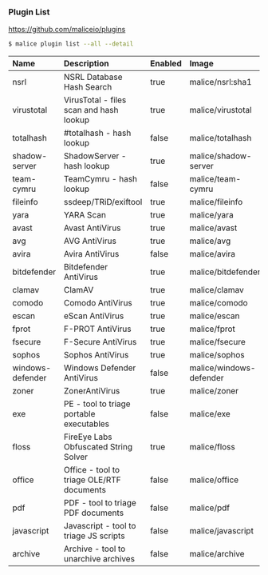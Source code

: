 ### Plugin List

https://github.com/maliceio/plugins

```bash
$ malice plugin list --all --detail
```

| Name             | Description                               | Enabled | Image                   | Category | Mime                   |
|:-----------------|:------------------------------------------|:--------|:------------------------|:---------|:-----------------------|
| nsrl             | NSRL Database Hash Search                 | true    | malice/nsrl:sha1        | intel    | hash                   |
| virustotal       | VirusTotal - files scan and hash lookup   | true    | malice/virustotal       | intel    | hash                   |
| totalhash        | #totalhash - hash lookup                  | false   | malice/totalhash        | intel    | hash                   |
| shadow-server    | ShadowServer - hash lookup                | true    | malice/shadow-server    | intel    | hash                   |
| team-cymru       | TeamCymru - hash lookup                   | false   | malice/team-cymru       | intel    | hash                   |
| fileinfo         | ssdeep/TRiD/exiftool                      | true    | malice/fileinfo         | metadata | *                      |
| yara             | YARA Scan                                 | true    | malice/yara             | av       | *                      |
| avast            | Avast AntiVirus                           | true    | malice/avast            | av       | *                      |
| avg              | AVG AntiVirus                             | true    | malice/avg              | av       | *                      |
| avira            | Avira AntiVirus                           | false   | malice/avira            | av       | *                      |
| bitdefender      | Bitdefender AntiVirus                     | true    | malice/bitdefender      | av       | *                      |
| clamav           | ClamAV                                    | true    | malice/clamav           | av       | *                      |
| comodo           | Comodo AntiVirus                          | true    | malice/comodo           | av       | *                      |
| escan            | eScan AntiVirus                           | true    | malice/escan            | av       | *                      |
| fprot            | F-PROT AntiVirus                          | true    | malice/fprot            | av       | *                      |
| fsecure          | F-Secure AntiVirus                        | true    | malice/fsecure          | av       | *                      |
| sophos           | Sophos AntiVirus                          | true    | malice/sophos           | av       | *                      |
| windows-defender | Windows Defender AntiVirus                | false   | malice/windows-defender | av       | *                      |
| zoner            | ZonerAntiVirus                            | true    | malice/zoner            | av       | *                      |
| exe              | PE - tool to triage portable executables  | false   | malice/exe              | exe      | application/x-dosexec  |
| floss            | FireEye Labs Obfuscated String Solver     | true    | malice/floss            | exe      | application/x-dosexec  |
| office           | Office - tool to triage OLE/RTF documents | false   | malice/office           | document | *                      |
| pdf              | PDF - tool to triage PDF documents        | false   | malice/pdf              | document | application/pdf        |
| javascript       | Javascript - tool to triage JS scripts    | false   | malice/javascript       | document | application/javascript |
| archive          | Archive - tool to unarchive archives      | false   | malice/archive          | archive  | archive                |
